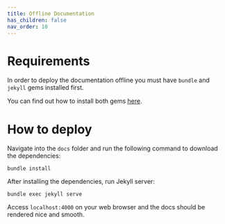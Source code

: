 ```yaml
---  
title: Offline Documentation
has_children: false  
nav_order: 10 
---  
```

  
# Requirements

In order to deploy the documentation offline you
must have `bundle` and `jekyll` gems installed first.

You can find out how to install both gems [here](https://jekyllrb.com/docs/).

# How to deploy

Navigate into the `docs` folder
and run the following command to download the dependencies:

```shell
bundle install
```

After installing the dependencies,
run Jekyll server:

```shell
bundle exec jekyll serve
```

Access `localhost:4000` on your web browser 
and the docs should be rendered nice and smooth.
